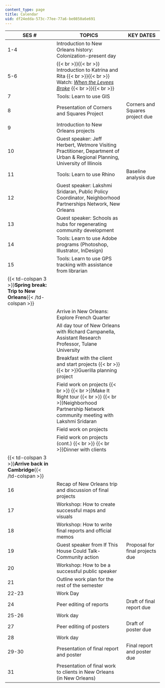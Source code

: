 ```yaml
---
content_type: page
title: Calendar
uid: df24edda-573c-77ee-77a6-be0850a6e691
---
```


| SES # | TOPICS | KEY DATES |
| --- | --- | --- |
| 1-4 | Introduction to New Orleans history: Colonization-present day | &nbsp; |
| 5-6 |  {{< br >}}{{< br >}} Introduction to Katrina and Rita {{< br >}}{{< br >}} Watch: [_When the Levees Broke_](http://www.imdb.com/title/tt0783612/) {{< br >}}{{< br >}}  | &nbsp; |
| 7 | Tools: Learn to use GIS | &nbsp; |
| 8 | Presentation of Corners and Squares Project | Corners and Squares project due |
| 9 | Introduction to New Orleans projects | &nbsp; |
| 10 | Guest speaker: Jeff Herbert, Wetmore Visiting Practitioner, Department of Urban & Regional Planning, University of Illinois | &nbsp; |
| 11 | Tools: Learn to use Rhino | Baseline analysis due |
| 12 | Guest speaker: Lakshmi Sridaran, Public Policy Coordinator, Neighborhood Partnerships Network, New Orleans | &nbsp; |
| 13 | Guest speaker: Schools as hubs for regenerating community development | &nbsp; |
| 14 | Tools: Learn to use Adobe programs (Photoshop, Illustrator, InDesign) | &nbsp; |
| 15 | Tools: Learn to use GPS tracking with assistance from librarian | &nbsp; |
| {{< td-colspan 3 >}}**Spring break: Trip to New Orleans**{{< /td-colspan >}} |||
| &nbsp; | Arrive in New Orleans: Explore French Quarter | &nbsp; |
| &nbsp; | All day tour of New Orleans with Richard Campanella, Assistant Research Professor, Tulane University | &nbsp; |
| &nbsp; | Breakfast with the client and start projects  {{< br >}}  {{< br >}}Guerilla planning project | &nbsp; |
| &nbsp; | Field work on projects  {{< br >}}  {{< br >}}Make It Right tour  {{< br >}}  {{< br >}}Neighborhood Partnership Network community meeting with Lakshmi Sridaran | &nbsp; |
| &nbsp; | Field work on projects | &nbsp; |
| &nbsp; | Field work on projects (cont.)  {{< br >}}  {{< br >}}Dinner with clients | &nbsp; |
| {{< td-colspan 3 >}}**Arrive back in Cambridge**{{< /td-colspan >}} |||
| 16 | Recap of New Orleans trip and discussion of final projects | &nbsp; |
| 17 | Workshop: How to create successful maps and visuals | &nbsp; |
| 18 | Workshop: How to write final reports and official memos | &nbsp; |
| 19 | Guest speaker from If This House Could Talk-Community action | Proposal for final projects due |
| 20 | Workshop: How to be a successful public speaker | &nbsp; |
| 21 | Outline work plan for the rest of the semester | &nbsp; |
| 22-23 | Work Day | &nbsp; |
| 24 | Peer editing of reports | Draft of final report due |
| 25-26 | Work day | &nbsp; |
| 27 | Peer editing of posters | Draft of poster due |
| 28 | Work day | &nbsp; |
| 29-30 | Presentation of final report and poster | Final report and poster due |
| 31 | Presentation of final work to clients in New Orleans (in New Orleans) |